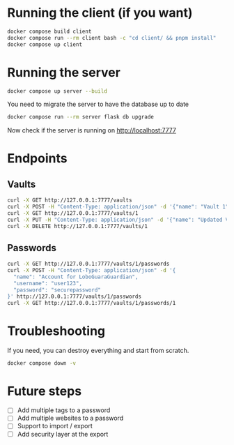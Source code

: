 # Running the client (if you want)
```bash
docker compose build client
docker compose run --rm client bash -c "cd client/ && pnpm install"
docker compose up client
```

# Running the server
```bash
docker compose up server --build
```

You need to migrate the server to have the database up to date
```bash
docker compose run --rm server flask db upgrade
```

Now check if the server is running on [http://localhost:7777](http://localhost:7777)

# Endpoints

## Vaults

```bash
curl -X GET http://127.0.0.1:7777/vaults
curl -X POST -H "Content-Type: application/json" -d '{"name": "Vault 1"}' http://127.0.0.1:7777/vaults
curl -X GET http://127.0.0.1:7777/vaults/1
curl -X PUT -H "Content-Type: application/json" -d '{"name": "Updated Vault"}' http://127.0.0.1:7777/vaults/1
curl -X DELETE http://127.0.0.1:7777/vaults/1
```

## Passwords

```bash
curl -X GET http://127.0.0.1:7777/vaults/1/passwords
curl -X POST -H "Content-Type: application/json" -d '{
  "name": "Account for LoboGuaraGuardian",
  "username": "user123",
  "password": "securepassword"
}' http://127.0.0.1:7777/vaults/1/passwords
curl -X GET http://127.0.0.1:7777/vaults/1/passwords/1
```


# Troubleshooting

If you need, you can destroy everything and start from scratch.
```bash
docker compose down -v
```

# Future steps

- [ ] Add multiple tags to a password
- [ ] Add multiple websites to a password
- [ ] Support to import / export
- [ ] Add security layer at the export
